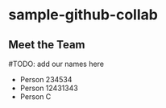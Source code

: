 # sample-github-collab

## Meet the Team

#TODO: add our names here

- Person 234534
- Person 12431343
- Person C
